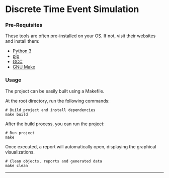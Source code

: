 # Discrete Time Event Simulation

### Pre-Requisites
These tools are often pre-installed on your OS. If not, visit their websites and install them:
- [Python 3](https://www.python.org/downloads/source/)
- [pip](https://pypi.org/project/pip/)
- [GCC](https://gcc.gnu.org/install/)
- [GNU Make](https://www.gnu.org/software/make/)

### Usage
The project can be easily built using a Makefile.

At the root directory, run the following commands:
```shell
# Build project and install dependencies
make build
```

After the build process, you can run the project:

```shell
# Run project
make
```

Once executed, a report will automatically open, displaying the graphical visualizations.

```shell
# Clean objects, reports and generated data
make clean
```
---